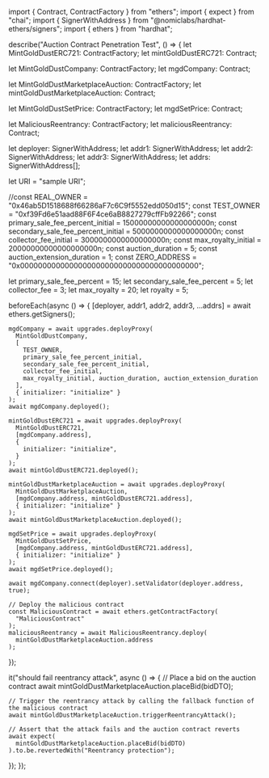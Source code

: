 import { Contract, ContractFactory } from "ethers";
import { expect } from "chai";
import { SignerWithAddress } from "@nomiclabs/hardhat-ethers/signers";
import { ethers } from "hardhat";

describe("Auction Contract Penetration Test", () => {
let MintGoldDustERC721: ContractFactory;
let mintGoldDustERC721: Contract;

let MintGoldDustCompany: ContractFactory;
let mgdCompany: Contract;

let MintGoldDustMarketplaceAuction: ContractFactory;
let mintGoldDustMarketplaceAuction: Contract;

let MintGoldDustSetPrice: ContractFactory;
let mgdSetPrice: Contract;

let MaliciousReentrancy: ContractFactory;
let maliciousReentrancy: Contract;

let deployer: SignerWithAddress;
let addr1: SignerWithAddress;
let addr2: SignerWithAddress;
let addr3: SignerWithAddress;
let addrs: SignerWithAddress[];

let URI = "sample URI";

//const REAL_OWNER = "0x46ab5D1518688f66286aF7c6C9f5552edd050d15";
const TEST_OWNER = "0xf39Fd6e51aad88F6F4ce6aB8827279cffFb92266";
const primary_sale_fee_percent_initial = 15000000000000000000n;
const secondary_sale_fee_percent_initial = 5000000000000000000n;
const collector_fee_initial = 3000000000000000000n;
const max_royalty_initial = 20000000000000000000n; const auction_duration = 5;
const auction_extension_duration = 1;
const ZERO_ADDRESS = "0x0000000000000000000000000000000000000000";

let primary_sale_fee_percent = 15;
let secondary_sale_fee_percent = 5;
let collector_fee = 3;
let max_royalty = 20;
let royalty = 5;

beforeEach(async () => {
[deployer, addr1, addr2, addr3, ...addrs] = await ethers.getSigners();

    mgdCompany = await upgrades.deployProxy(
      MintGoldDustCompany,
      [
        TEST_OWNER,
        primary_sale_fee_percent_initial,
        secondary_sale_fee_percent_initial,
        collector_fee_initial,
        max_royalty_initial, auction_duration, auction_extension_duration
      ],
      { initializer: "initialize" }
    );
    await mgdCompany.deployed();

    mintGoldDustERC721 = await upgrades.deployProxy(
      MintGoldDustERC721,
      [mgdCompany.address],
      {
        initializer: "initialize",
      }
    );
    await mintGoldDustERC721.deployed();

    mintGoldDustMarketplaceAuction = await upgrades.deployProxy(
      MintGoldDustMarketplaceAuction,
      [mgdCompany.address, mintGoldDustERC721.address],
      { initializer: "initialize" }
    );
    await mintGoldDustMarketplaceAuction.deployed();

    mgdSetPrice = await upgrades.deployProxy(
      MintGoldDustSetPrice,
      [mgdCompany.address, mintGoldDustERC721.address],
      { initializer: "initialize" }
    );
    await mgdSetPrice.deployed();

    await mgdCompany.connect(deployer).setValidator(deployer.address, true);

    // Deploy the malicious contract
    const MaliciousContract = await ethers.getContractFactory(
      "MaliciousContract"
    );
    maliciousReentrancy = await MaliciousReentrancy.deploy(
      mintGoldDustMarketplaceAuction.address
    );

});

it("should fail reentrancy attack", async () => {
// Place a bid on the auction contract
await mintGoldDustMarketplaceAuction.placeBid(bidDTO);

    // Trigger the reentrancy attack by calling the fallback function of the malicious contract
    await mintGoldDustMarketplaceAuction.triggerReentrancyAttack();

    // Assert that the attack fails and the auction contract reverts
    await expect(
      mintGoldDustMarketplaceAuction.placeBid(bidDTO)
    ).to.be.revertedWith("Reentrancy protection");

});
});
